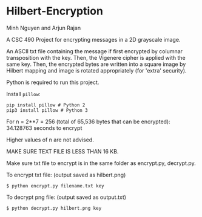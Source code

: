 # Hilbert-Encryption
Minh Nguyen and Arjun Rajan

A CSC 490 Project for encrypting messages in a 2D grayscale image.

An ASCII txt file containing the message if first encrypted by columnar transposition with the key.
Then, the Vigenere cipher is applied with the same key.
Then, the encrypted bytes are written into a square image by Hilbert mapping and image is rotated appropriately (for 'extra' security).

Python is required to run this project.

Install `pillow`:
```
pip install pillow # Python 2
pip3 install pillow # Python 3
```

For n = 2**7 = 256 (total of 65,536 bytes that can be encrypted): 34.128763 seconds to encrypt

Higher values of n are not advised.

MAKE SURE TEXT FILE IS LESS THAN 16 KB.

Make sure txt file to encrypt is in the same folder as encrypt.py, decrypt.py.

To encrypt txt file: (output saved as hilbert.png)
```
$ python encrypt.py filename.txt key
```
To decrypt png file: (output saved as output.txt)
```
$ python decrypt.py hilbert.png key
```
